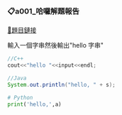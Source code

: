 ### 📋a001_哈囉解題報告

[🔗題目鏈接](https://zerojudge.tw/ShowProblem?problemid=a001)

輸入一個字串然後輸出"hello 字串"

```c++
//C++
cout<<"hello "<<input<<endl;
```

```java
//Java
System.out.println("hello, " + s);
```

```py
# Python
print('hello,',a)
```

